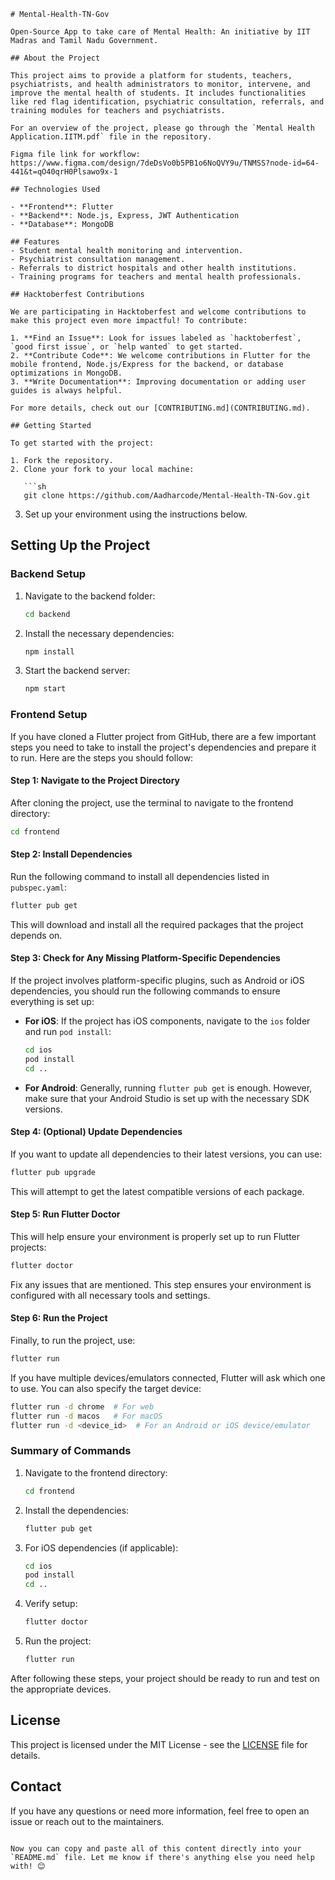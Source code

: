 ```
# Mental-Health-TN-Gov

Open-Source App to take care of Mental Health: An initiative by IIT Madras and Tamil Nadu Government.

## About the Project

This project aims to provide a platform for students, teachers, psychiatrists, and health administrators to monitor, intervene, and improve the mental health of students. It includes functionalities like red flag identification, psychiatric consultation, referrals, and training modules for teachers and psychiatrists.

For an overview of the project, please go through the `Mental Health Application.IITM.pdf` file in the repository.

Figma file link for workflow: https://www.figma.com/design/7deDsVo0b5PB1o6NoQVY9u/TNMSS?node-id=64-441&t=qO40qrH0Plsawo9x-1

## Technologies Used

- **Frontend**: Flutter
- **Backend**: Node.js, Express, JWT Authentication
- **Database**: MongoDB

## Features
- Student mental health monitoring and intervention.
- Psychiatrist consultation management.
- Referrals to district hospitals and other health institutions.
- Training programs for teachers and mental health professionals.

## Hacktoberfest Contributions

We are participating in Hacktoberfest and welcome contributions to make this project even more impactful! To contribute:

1. **Find an Issue**: Look for issues labeled as `hacktoberfest`, `good first issue`, or `help wanted` to get started.
2. **Contribute Code**: We welcome contributions in Flutter for the mobile frontend, Node.js/Express for the backend, or database optimizations in MongoDB.
3. **Write Documentation**: Improving documentation or adding user guides is always helpful.

For more details, check out our [CONTRIBUTING.md](CONTRIBUTING.md).

## Getting Started

To get started with the project:

1. Fork the repository.
2. Clone your fork to your local machine:

   ```sh
   git clone https://github.com/Aadharcode/Mental-Health-TN-Gov.git
   ```

3. Set up your environment using the instructions below.

## Setting Up the Project

### Backend Setup

1. Navigate to the backend folder:

   ```sh
   cd backend
   ```

2. Install the necessary dependencies:

   ```sh
   npm install
   ```

3. Start the backend server:

   ```sh
   npm start
   ```

### Frontend Setup

If you have cloned a Flutter project from GitHub, there are a few important steps you need to take to install the project's dependencies and prepare it to run. Here are the steps you should follow:

#### Step 1: Navigate to the Project Directory
After cloning the project, use the terminal to navigate to the frontend directory:

```sh
cd frontend
```

#### Step 2: Install Dependencies
Run the following command to install all dependencies listed in `pubspec.yaml`:

```sh
flutter pub get
```

This will download and install all the required packages that the project depends on.

#### Step 3: Check for Any Missing Platform-Specific Dependencies
If the project involves platform-specific plugins, such as Android or iOS dependencies, you should run the following commands to ensure everything is set up:

- **For iOS**:
  If the project has iOS components, navigate to the `ios` folder and run `pod install`:

  ```sh
  cd ios
  pod install
  cd ..
  ```

- **For Android**:
  Generally, running `flutter pub get` is enough. However, make sure that your Android Studio is set up with the necessary SDK versions.

#### Step 4: (Optional) Update Dependencies
If you want to update all dependencies to their latest versions, you can use:

```sh
flutter pub upgrade
```

This will attempt to get the latest compatible versions of each package.

#### Step 5: Run Flutter Doctor
This will help ensure your environment is properly set up to run Flutter projects:

```sh
flutter doctor
```

Fix any issues that are mentioned. This step ensures your environment is configured with all necessary tools and settings.

#### Step 6: Run the Project
Finally, to run the project, use:

```sh
flutter run
```

If you have multiple devices/emulators connected, Flutter will ask which one to use. You can also specify the target device:

```sh
flutter run -d chrome  # For web
flutter run -d macos   # For macOS
flutter run -d <device_id>  # For an Android or iOS device/emulator
```

### Summary of Commands
1. Navigate to the frontend directory:

   ```sh
   cd frontend
   ```

2. Install the dependencies:

   ```sh
   flutter pub get
   ```

3. For iOS dependencies (if applicable):

   ```sh
   cd ios
   pod install
   cd ..
   ```

4. Verify setup:

   ```sh
   flutter doctor
   ```

5. Run the project:

   ```sh
   flutter run
   ```

After following these steps, your project should be ready to run and test on the appropriate devices.

## License

This project is licensed under the MIT License - see the [LICENSE](LICENSE) file for details.

## Contact

If you have any questions or need more information, feel free to open an issue or reach out to the maintainers.
```

Now you can copy and paste all of this content directly into your `README.md` file. Let me know if there's anything else you need help with! 😊
